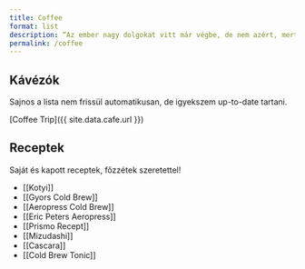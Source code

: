 ```yaml
---
title: Coffee
format: list
description: “Az ember nagy dolgokat vitt már végbe, de nem azért, mert annyira okos, hanem mert van keze, és tud kávét főzni.” /Flash Rosenberg/
permalink: /coffee
---
```


## Kávézók

Sajnos a lista nem frissül automatikusan, de igyekszem up-to-date tartani.

[Coffee Trip]({{ site.data.cafe.url }})

## Receptek

Saját és kapott receptek, főzzétek szeretettel!

* [[Kotyi]]
* [[Gyors Cold Brew]]
* [[Aeropress Cold Brew]]
* [[Eric Peters Aeropress]]
* [[Prismo Recept]]
* [[Mizudashi]]
* [[Cascara]]
* [[Cold Brew Tonic]]